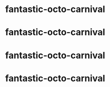 # fantastic-octo-carnival
# fantastic-octo-carnival
# fantastic-octo-carnival
# fantastic-octo-carnival
